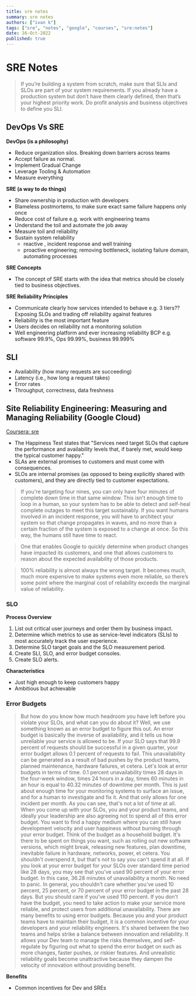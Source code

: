 ```yaml
---
title: sre notes
summary: sre notes
authors: ["ivan k"]
tags: ["sre", "notes", "google", "courses", "sre:notes"]
date: 16-Oct-2022
published: true
---
```


# SRE Notes

> If you’re building a system from scratch, make sure that SLIs and SLOs are part of your system requirements. If you already have a production system but don’t have them clearly defined, then that’s your highest priority work. Do profit analysis and business objectives to define you SLI.

## DevOps Vs SRE

**DevOps (is a philosophy)**

- Reduce organization silos. Breaking down barriers across teams
- Accept failure as normal.
- Implement Gradual Change
- Leverage Tooling & Automation
- Measure everything

**SRE (a way to do things)**
- Share ownership in production with developers
- Blameless postmortems, to make sure exact same failure happens only once
- Reduce cost of failure e.g. work with engineering teams
- Understand the toil and automate the job away
- Measure toil and reliability
- Sustain system reliability
    - reactive , incident response and well training
    - proactive engineering; removing bottleneck, isolating failure domain, automating processes

**SRE Concepts**

- The concept of SRE starts with the idea that metrics should be closely tied to business objectives.

**SRE Reliability Principles**

- Communicate clearly how services intended to behave e.g. 3 tiers?? Exposing SLOs and trading off reliability against features
- Reliability is the most important feature
- Users decides on reliability not a monitoring solution
- Well engineering platform and ever increasing reliability BCP e.g. software 99.9%, Ops 99.99%, business 99.999%

## SLI

- Availability (how many requests are succeeding)
- Latency (i.e., how long a request takes)
- Error rates
- Throughput, correctness, data freshness

## Site Reliability Engineering: Measuring and Managing Reliability (Google Cloud)

[Coursera: sre](https://www.coursera.org/learn/site-reliability-engineering-slos/home/week/1)

- The Happiness Test states that "Services need target SLOs that capture the performance and availability levels that, if barely met, would keep the typical customer happy."
- SLAs are external promises to customers and must come with consequences.
- SLOs are internal promises (as opposed to being explicitly shared with customers), and they are directly tied to customer expectations.

> If you're targeting four nines, you can only have four minutes of complete down time in that same window. This isn't enough time to loop in a human, so your system has to be able to detect and self-heal complete outages to meet this target sustainably. If you want humans involved in an incident response, you will have to architect your system so that change propagates in waves, and no more than a certain fraction of the system is exposed to a change at once. So this way, the humans still have time to react.

> One that enables Google to quickly determine when product changes have impacted its customers, and one that allows customers to reason about the expected availability of those products.

> 100% reliability is almost always the wrong target. It becomes much, much more expensive to make systems even more reliable, so there’s some point where the marginal cost of reliability exceeds the marginal value of reliability.

### SLO

**Process Overview**

1. List out critical user journeys and order them by business impact.
1. Determine which metrics to use as service-level indicators (SLIs) to most accurately track the user experience.
1. Determine SLO target goals and the SLO measurement period.
1. Create SLI, SLO, and error budget consoles.
1. Create SLO alerts.

**Characteristics**

- Just high enough to keep customers happy
- Ambitious but achievable

### Error Budgets

> But how do you know how much headroom you have left before you violate your SLOs, and what can you do about it? Well, we use something known as an error budget to figure this out. An error budget is basically the inverse of availability, and it tells us how unreliable your service is allowed to be. If your SLO says that 99.9 percent of requests should be successful in a given quarter, your error budget allows 0.1 percent of requests to fail. This unavailability can be generated as a result of bad pushes by the product teams, planned maintenance, hardware failures, et cetera. Let's look at error budgets in terms of time. 0.1 percent unavailability times 28 days in the four-week window, times 24 hours in a day, times 60 minutes in an hour is equal to 40.32 minutes of downtime per month. This is just about enough time for your monitoring systems to surface an issue, and for a human to investigate and fix it. And that only allows for one incident per month. As you can see, that's not a lot of time at all. When you come up with your SLOs, you and your product teams, and ideally your leadership are also agreeing not to spend all of this error budget. You want to find a happy medium where you can still have development velocity and user happiness without burning through your error budget. Think of the budget as a household budget. It's there to be spent on things you want, such as rolling out new software versions, which might break, releasing new features, plan downtime, inevitable failure in hardware, networks, power, et cetera. You shouldn't overspend it, but that's not to say you can't spend it at all. If you look at your error budget for your SLOs over standard time period like 28 days, you may see that you've used 90 percent of your error budget. In this case, 36.28 minutes of unavailability a month. No need to panic. In general, you shouldn't care whether you've used 10 percent, 25 percent, or 70 percent of your error budget in the past 28 days. But you should care if you've used 110 percent. If you don't have the budget, you need to take action to make your service more reliable, and protect users from additional unavailability. There are many benefits to using error budgets. Because you and your product teams have to maintain their budget, it is a common incentive for your developers and your reliability engineers. It's shared between the two teams and helps strike a balance between innovation and reliability. It allows your Dev team to manage the risks themselves, and self-regulate by figuring out what to spend the error budget on such as more changes, faster pushes, or riskier features. And unrealistic reliability goals become unattractive because they dampen the velocity of innovation without providing benefit.

**Benefits**

- Common incentives for Dev and SREs
